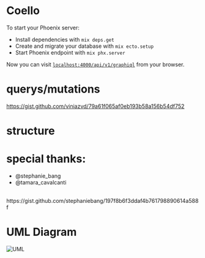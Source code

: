 # Coello

To start your Phoenix server:

  * Install dependencies with `mix deps.get`
  * Create and migrate your database with `mix ecto.setup`
  * Start Phoenix endpoint with `mix phx.server`

Now you can visit [`localhost:4000/api/v1/graphiql`](http://localhost:4000/api/v1/graphiql) from your browser.

# querys/mutations
https://gist.github.com/viniazvd/79a61f065af0eb193b58a156b54df752

# structure
# special thanks: 
- @stephanie_bang 
- @tamara_cavalcanti
<br>
https://gist.github.com/stephaniebang/197f8b6f3ddaf4b761798890614a588f

# UML Diagram
![UML](https://i.imgur.com/vlg2Ihn.png)
